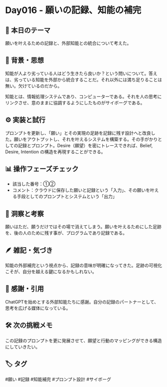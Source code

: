 # Day016 - 願いの記録、知能の補完

## 🎯 本日のテーマ

願いを叶えるための記録と、外部知能との統合について考えた。

## 🧠 背景・思想

知能が人より劣っている人はどう生きたら良いか？という問いについて。答えは、劣っている知能を外部から統合することだ。それ以外には満ち足りることは無い。欠けているのだから。

知能とは、情報処理システムであり、コンピューターである。それを人の思考にリンクさせ、意のままに協調するようにしたものがサイボーグである。

## ⚙️ 実装と試行

プロンプトを更新し、「願い」とその実現の足跡を記録に残す設計へと改良した。願いをアウトプットし、それを叶えるシステムを構築する。その手がかりとしての記録とプロンプト。Desire（願望）を密にトレースできれば、Belief, Desire, Intention の構造を再現することができる。

## 📊 操作フェーズチェック

* 該当した番号：①②
* コメント：クラウドに保存した願いと記録という「入力」、その願いを叶える手段としてのプロンプトとシステムという「出力」

## 🔁 洞察と考察

願いはただ、願うだけではその場で消えてしまう。願いを叶えるためにした足跡を、後の人のために残す事が、プログラムであり記録である。

## 🪶 雑記・気づき

知能の外部補完という視点から、記録の意味が明確になってきた。足跡の可視化こそが、自分を越える鍵になるかもしれない。

## 🙏 感謝・引用

ChatGPTを始めとする外部知能たちに感謝。自分の記録のパートナーとして、思考を広げる媒体になっている。

## 🛠 次の挑戦メモ

この記録のプロンプトを更に発展させて、願望と行動のマッピングができる構造にしていきたい。

## 🏷 タグ

\#願い #記録 #知能補完 #プロンプト設計 #サイボーグ
